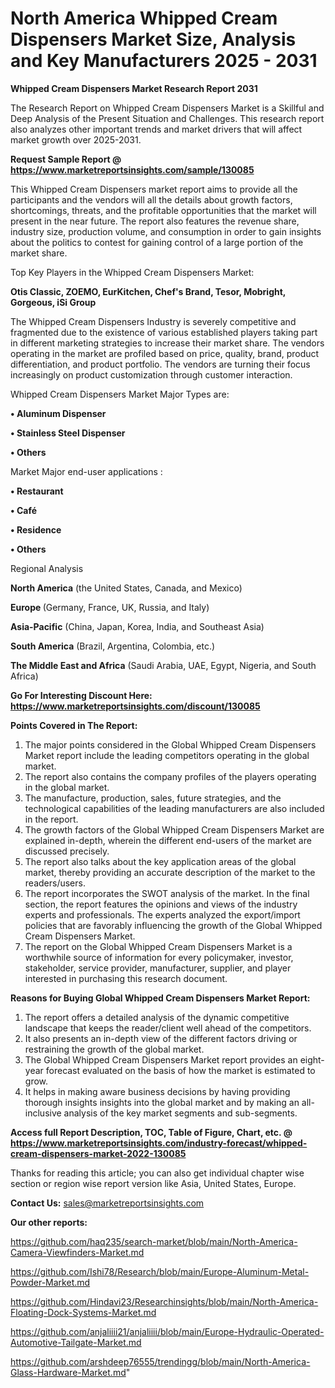 # North America Whipped Cream Dispensers Market Size, Analysis and Key Manufacturers 2025 - 2031

<strong>Whipped Cream Dispensers Market Research Report 2031</strong>

The Research Report on Whipped Cream Dispensers Market is a Skillful and Deep Analysis of the Present Situation and Challenges. This research report also analyzes other important trends and market drivers that will affect market growth over 2025-2031.

<strong>Request Sample Report @ <a href=https://www.marketreportsinsights.com/sample/130085>https://www.marketreportsinsights.com/sample/130085</a></strong>

This Whipped Cream Dispensers market report aims to provide all the participants and the vendors will all the details about growth factors, shortcomings, threats, and the profitable opportunities that the market will present in the near future. The report also features the revenue share, industry size, production volume, and consumption in order to gain insights about the politics to contest for gaining control of a large portion of the market share.

Top Key Players in the Whipped Cream Dispensers Market:

<strong>Otis Classic, ZOEMO, EurKitchen, Chef's Brand, Tesor, Mobright, Gorgeous, iSi Group</strong>

The Whipped Cream Dispensers Industry is severely competitive and fragmented due to the existence of various established players taking part in different marketing strategies to increase their market share. The vendors operating in the market are profiled based on price, quality, brand, product differentiation, and product portfolio. The vendors are turning their focus increasingly on product customization through customer interaction.

Whipped Cream Dispensers Market Major Types are:

<strong>• Aluminum Dispenser

• Stainless Steel Dispenser

• Others</strong>

Market Major end-user applications :

<strong>• Restaurant

• Café

• Residence

• Others</strong>

Regional Analysis

</u><strong><b>North America</b></strong> (the United States, Canada, and Mexico)

<strong><b>Europe </b></strong>(Germany, France, UK, Russia, and Italy)

<strong><b>Asia-Pacific</b></strong> (China, Japan, Korea, India, and Southeast Asia)

<strong><b>South America</b></strong> (Brazil, Argentina, Colombia, etc.)

<strong><b>The Middle East and Africa</b></strong> (Saudi Arabia, UAE, Egypt, Nigeria, and South Africa)

<strong>Go For Interesting Discount Here: <a href=https://www.marketreportsinsights.com/discount/130085>https://www.marketreportsinsights.com/discount/130085</a></strong>

<strong>Points Covered in The Report:</strong>
<ol>
  <li>The major points considered in the Global Whipped Cream Dispensers Market report include the leading competitors operating in the global market.</li>
  <li>The report also contains the company profiles of the players operating in the global market.</li>
  <li>The manufacture, production, sales, future strategies, and the technological capabilities of the leading manufacturers are also included in the report.</li>
  <li>The growth factors of the Global Whipped Cream Dispensers Market are explained in-depth, wherein the different end-users of the market are discussed precisely.</li>
  <li>The report also talks about the key application areas of the global market, thereby providing an accurate description of the market to the readers/users.</li>
  <li>The report incorporates the SWOT analysis of the market. In the final section, the report features the opinions and views of the industry experts and professionals. The experts analyzed the export/import policies that are favorably influencing the growth of the Global Whipped Cream Dispensers Market.</li>
  <li>The report on the Global Whipped Cream Dispensers Market is a worthwhile source of information for every policymaker, investor, stakeholder, service provider, manufacturer, supplier, and player interested in purchasing this research document.</li>
</ol>
<strong>Reasons for Buying Global Whipped Cream Dispensers Market Report:</strong>

<ol>
  <li>The report offers a detailed analysis of the dynamic competitive landscape that keeps the reader/client well ahead of the competitors.</li>
  <li>It also presents an in-depth view of the different factors driving or restraining the growth of the global market.</li>
  <li>The Global Whipped Cream Dispensers Market report provides an eight-year forecast evaluated on the basis of how the market is estimated to grow.</li>
  <li>It helps in making aware business decisions by having providing thorough insights insights into the global market and by making an all-inclusive analysis of the key market segments and sub-segments.</li>
</ol>
<strong>Access full Report Description, TOC, Table of Figure, Chart, etc. @ <a href=https://www.marketreportsinsights.com/industry-forecast/whipped-cream-dispensers-market-2022-130085>https://www.marketreportsinsights.com/industry-forecast/whipped-cream-dispensers-market-2022-130085</a></strong>


Thanks for reading this article; you can also get individual chapter wise section or region wise report version like Asia, United States, Europe.

<strong>Contact Us:</strong>
sales@marketreportsinsights.com

<strong>Our other reports:</strong>

<a href=https://github.com/haq235/search-market/blob/main/North-America-Camera-Viewfinders-Market.md>https://github.com/haq235/search-market/blob/main/North-America-Camera-Viewfinders-Market.md</a>

<a href=https://github.com/Ishi78/Research/blob/main/Europe-Aluminum-Metal-Powder-Market.md>https://github.com/Ishi78/Research/blob/main/Europe-Aluminum-Metal-Powder-Market.md</a>

<a href=https://github.com/Hindavi23/Researchinsights/blob/main/North-America-Floating-Dock-Systems-Market.md>https://github.com/Hindavi23/Researchinsights/blob/main/North-America-Floating-Dock-Systems-Market.md</a>

<a href=https://github.com/anjaliiii21/anjaliiii/blob/main/Europe-Hydraulic-Operated-Automotive-Tailgate-Market.md>https://github.com/anjaliiii21/anjaliiii/blob/main/Europe-Hydraulic-Operated-Automotive-Tailgate-Market.md</a>

<a href=https://github.com/arshdeep76555/trendingg/blob/main/North-America-Glass-Hardware-Market.md>https://github.com/arshdeep76555/trendingg/blob/main/North-America-Glass-Hardware-Market.md</a>"
